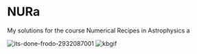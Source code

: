 # NURa
My solutions for the course Numerical Recipes in Astrophysics a

![its-done-frodo-2932087001](https://github.com/user-attachments/assets/38665c8b-6c97-4ca8-b1dc-9c1ea09143d5)
![kbgif](https://github.com/user-attachments/assets/96b228ef-74b9-42b9-b57b-c36c5b98ce9f)
